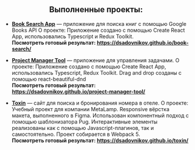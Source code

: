 <h2 align="center">Выполненные проекты:</h2>

- [**Book Search App**](https://github.com/dsadovnikov/book-search) — приложение для поиска книг с помощью Google Books API
 О проекте: Приложение создано с помощью Create React App, использовались Typescript и Redux Toolkit. <br />
 **Посмотреть готовый результат: https://dsadovnikov.github.io/book-search/**
 
 - [**Project Manager Tool**](https://github.com/dsadovnikov/project-manager-tool) — приложение для управления задачами.
 О проекте: Приложение создано с помощью Create React App, использовались Typescript, Redux Toolkit. Drag and drop созданы с помощью react-beautiful-dnd <br />
 **Посмотреть готовый результат: https://dsadovnikov.github.io/project-manager-tool/**

- [**Toxin**](https://github.com/dsadovnikov/toxin) — сайт для поиска и бронирования номера в отеле.
 О проекте: Учебный проект для компании MetaLamp. Responsive вёрстка макета, выполненного в Figma. Использован компонентный подход с помощью шаблонизатора Pug.
 Интерактивные элементы реализованы как с помощью Javascript-плагинов, так и самостоятельно. Проект собирается в Webpack 5. <br />
 **Посмотреть готовый результат: https://dsadovnikov.github.io/toxin/**
